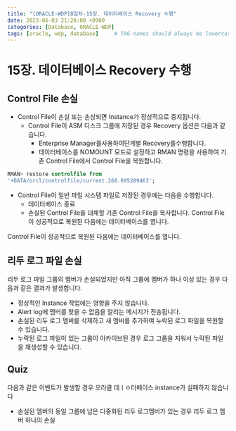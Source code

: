 ```yaml
---
title: "[ORACLE-WDP]8일차-15장. 데이터베이스 Recovery 수행"
date: 2023-06-03 21:20:00 +0900
categories: [Database, ORACLE-WDP]
tags: [oracle, wdp, database]     # TAG names should always be lowercase
---
```



# 15장. 데이터베이스 Recovery 수행

## Control File 손실
- Control File이 손실 또는 손상되면 Instance가 정상적으로 중지됩니다.
	- Control File이 ASM 디스크 그룹에 저장된 경우 Recovery 옵션은 다음과 같습니다.
		- Enterprise Manager를사용하여단계별 Recovery를수행합니다.
		- 데이터베이스를 NOMOUNT 모드로 설정하고 RMAN 명령을 사용하여 기존 Control File에서 Control File을 복원합니다.
        
```sql
RMAN> restore controlfile from
'+DATA/orcl/controlfile/current.260.695209463';
```

- Control File이 일반 파일 시스템 파일로 저장된 경우에는 다음을 수행합니다.
	- 데이터베이스 종료
	- 손실된 Control File을 대체할 기존 Control File을 복사합니다. Control File이 성공적으로 복원된 다음에는 데이터베이스를 엽니다.

Control File이 성공적으로 복원된 다음에는 데이터베이스를
엽니다.

## 리두 로그 파일 손실
리두 로그 파일 그룹의 멤버가 손실되었지만 아직 그룹에 멤버가 하나 이상 있는 경우 다음과 같은 결과가 발생합니다.
- 정상적인 Instance 작업에는 영향을 주지 않습니다.
- Alert log에 멤버를 찾을 수 없음을 알리는 메시지가 전송됩니다.
- 손실된 리두 로그 멤버를 삭제하고 새 멤버를 추가하여 누락된 로그 파일을 복원할 수 있습니다.
- 누락된 로그 파일이 있는 그룹이 아카이브된 경우 로그 그룹을 지워서 누락된 파일을 재생성할 수 있습니다.
## Quiz
다음과 같은 이벤트가 발생할 경우 오라클 데ㅣㅇ터베이스 instance가 실패하지 않습니다
- 손실된 멤버의 동일 그룹에 남은 다중화된 리두 로그멤버가 있는 경우 리두 로그 멤버 하나의 손실
